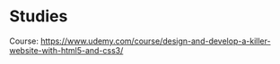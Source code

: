 # Studies

Course: https://www.udemy.com/course/design-and-develop-a-killer-website-with-html5-and-css3/
